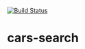 [![Build Status](https://travis-ci.com/courage173/cars-search.svg?branch=main)](https://travis-ci.org/courage173/team-work)
# cars-search
